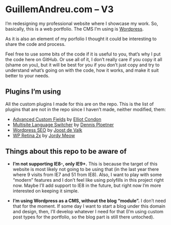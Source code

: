 # GuillemAndreu.com – V3

I’m redesigning my professional website where I showcase my work. So, basically, this is a web portfolio. The CMS I’m using is [Wordpress](http://wordpress.org).

As it is also an element of my porfolio I thought it could be interesting to share the code and process.

Feel free to use some bits of the code if it is useful to you, that’s why I put the code here on GitHub. Or use all of it, I don’t really care if you copy it all (shame on you), but it will be best for you if you don’t just copy and try to understand what’s going on with the code, how it works, and make it suit better to your needs.


## Plugins I’m using

All the custom plugins I made for this are on the repo. This is the list of plugins that are not in the repo since I haven’t made, neither modified, them:

- [Advanced Custom Fields](http://www.advancedcustomfields.com) by [Elliot Condon](http://www.elliotcondon.com)
- [Multisite Language Switcher](http://lloc.de/msls) by [Dennis Ploetner](http://lloc.de)
- [Wordpress SEO](http://yoast.com/wordpress/seo) by [Joost de Valk](http://yoast.com)
- [WP Retina 2x](http://www.meow.fr/wp-retina-2x-wordpress-plugin/) by [Jordy Meow](http://www.meow.fr/)


## Things about this repo to be aware of

- **I’m not supporting IE8-, only IE9+.** This is because the target of this website is most likely not going to be using that (in the last year there where 9 visits from IE7 and 51 from IE8). Also, I want to play with some “modern” features and I don’t feel like using polyfills in this project right now. Maybe I’ll add support to IE8 in the future, but right now I’m more interested on keeping it simple.

- **I’m using Wordpress as a CMS, without the blog “module”.** I don’t need that for the moment. If some day I want to start a blog under this domain and design, then, I’ll develop whatever I need for that (I’m using custom post types for the portfolio, so the blog part is still there untoched).